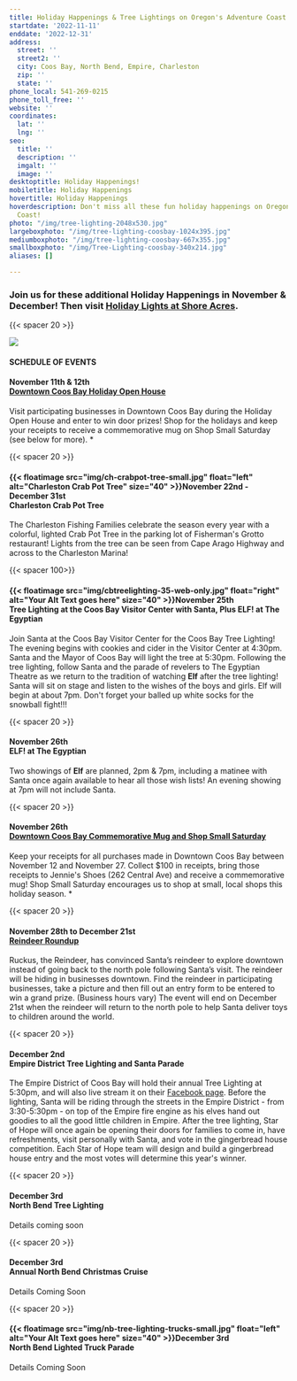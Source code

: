 ```yaml
---
title: Holiday Happenings & Tree Lightings on Oregon's Adventure Coast!
startdate: '2022-11-11'
enddate: '2022-12-31'
address:
  street: ''
  street2: ''
  city: Coos Bay, North Bend, Empire, Charleston
  zip: ''
  state: ''
phone_local: 541-269-0215
phone_toll_free: ''
website: ''
coordinates:
  lat: ''
  lng: ''
seo:
  title: ''
  description: ''
  imgalt: ''
  image: ''
desktoptitle: Holiday Happenings!
mobiletitle: Holiday Happenings
hovertitle: Holiday Happenings
hoverdescription: Don't miss all these fun holiday happenings on Oregon's Adventure
  Coast!
photo: "/img/tree-lighting-2048x530.jpg"
largeboxphoto: "/img/tree-lighting-coosbay-1024x395.jpg"
mediumboxphoto: "/img/tree-lighting-coosbay-667x355.jpg"
smallboxphoto: "/img/Tree-Lighting-coosbay-340x214.jpg"
aliases: []

---
```

### Join us for these additional Holiday Happenings in November & December! Then visit [**Holiday Lights at Shore Acres**](https://www.oregonsadventurecoast.com/event/annual-holiday-lights-at-shore-acres/)**.**

{{< spacer 20 >}}

![](/img/tree-lighting-2048x530.jpg)

#### SCHEDULE OF EVENTS

#### November 11th & 12th <br>[Downtown Coos Bay Holiday Open House](https://coosbaydowntown.org/holiday-events-in-downtown-2/)

Visit participating businesses in Downtown Coos Bay during the Holiday Open House and enter to win door prizes! Shop for the holidays and keep your receipts to receive a commemorative mug on Shop Small Saturday (see below for more). *

{{< spacer 20 >}}

#### {{< floatimage src="img/ch-crabpot-tree-small.jpg" float="left" alt="Charleston Crab Pot Tree" size="40" >}}November 22nd - December 31st<br>Charleston Crab Pot Tree

The Charleston Fishing Families celebrate the season every year with a colorful, lighted Crab Pot Tree in the parking lot of Fisherman's Grotto restaurant!  Lights from the tree can be seen from Cape Arago Highway and across to the Charleston Marina!

{{< spacer 100>}}

#### {{< floatimage src="img/cbtreelighting-35-web-only.jpg" float="right" alt="Your Alt Text goes here" size="40" >}}November 25th <br>Tree Lighting at the Coos Bay Visitor Center with Santa, Plus ELF! at The Egyptian

Join Santa at the Coos Bay Visitor Center for the Coos Bay Tree Lighting! The evening begins with cookies and cider in the Visitor Center at 4:30pm. Santa and the Mayor of Coos Bay will light the tree at 5:30pm. Following the tree lighting, follow Santa and the parade of revelers to The Egyptian Theatre as we return to the tradition of watching **Elf** after the tree lighting! Santa will sit on stage and listen to the wishes of the boys and girls. Elf will begin at about 7pm. Don't forget your balled up white socks for the snowball fight!!!

{{< spacer 20 >}}

#### November 26th <br>ELF! at The Egyptian

Two showings of **Elf** are planned, 2pm & 7pm, including a matinee with Santa once again available to hear all those wish lists! An evening showing at 7pm will not include Santa.

{{< spacer 20 >}}

#### November 26th <br>[Downtown Coos Bay Commemorative Mug and Shop Small Saturday](https://coosbaydowntown.org/holiday-events-in-downtown-2/)

Keep your receipts for all purchases made in Downtown Coos Bay between November 12 and November 27. Collect $100 in receipts, bring those receipts to Jennie's Shoes (262 Central Ave) and receive a commemorative mug! Shop Small Saturday encourages us to shop at small, local shops this holiday season. *

{{< spacer 20 >}}

#### November 28th to December 21st<br>[**Reindeer Roundup**]()

Ruckus, the Reindeer, has convinced Santa’s reindeer to explore downtown instead of going back to the north pole following Santa’s visit. The reindeer will be hiding in businesses downtown. Find the reindeer in participating businesses, take a picture and then fill out an entry form to be entered to win a grand prize. (Business hours vary) The event will end on December 21st when the reindeer will return to the north pole to help Santa deliver toys to children around the world.

{{< spacer 20 >}}

#### December 2nd <br>Empire District Tree Lighting and Santa Parade

The Empire District of Coos Bay will hold their annual Tree Lighting at 5:30pm, and will also live stream it on their [Facebook page](https://www.facebook.com/Community-Coalition-of-Empire-CCE-110984147408194). Before the lighting, Santa will be riding through the streets in the Empire District - from 3:30-5:30pm - on top of the Empire fire engine as his elves hand out goodies to all the good little children in Empire. After the tree lighting, Star of Hope will once again be opening their doors for families to come in, have refreshments, visit personally with Santa, and vote in the gingerbread house competition. Each Star of Hope team will design and build a gingerbread house entry and the most votes will determine this year's winner.

{{< spacer 20 >}}

#### December 3rd <br>North Bend Tree Lighting

Details coming soon

{{< spacer 20 >}}

#### December 3rd <br>Annual North Bend Christmas Cruise

Details Coming Soon

{{< spacer 20 >}}

#### {{< floatimage src="img/nb-tree-lighting-trucks-small.jpg" float="left" alt="Your Alt Text goes here" size="40" >}}December 3rd <br>North Bend Lighted Truck Parade

Details Coming Soon